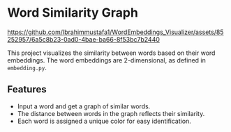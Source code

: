 # Word Similarity Graph


https://github.com/Ibrahimmustafa1/WordEmbeddings_Visualizer/assets/85252957/6a5c8b23-0ad0-4bae-ba66-8f53bc7b2440


This project visualizes the similarity between words based on their word embeddings. The word embeddings are 2-dimensional, as defined in `embedding.py`.

## Features

- Input a word and get a graph of similar words.
- The distance between words in the graph reflects their similarity.
- Each word is assigned a unique color for easy identification.
